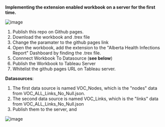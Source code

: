 **Implementing the extension enabled workbook on a server for the first time.**

![image](https://user-images.githubusercontent.com/77290618/117015825-16bb3d00-acc0-11eb-9d97-5f618585ab42.png)

1) Publish this repo on Github pages. 
2) Download the workbook and .trex file
3) Change the <URL> paramater to the github pages link
4) Open the workbook, add the extension to the "Alberta Health Infections Report" Dashboard by finding the .trex file.
5) Connnect Workbook To Datasource (**see below**)
6) Publish the Workbook to Tableau Server
7) Whitelist the github pages URL on Tableau server.

**Datasources**:
1) The first data source is named VOC_Nodes, which is the "nodes" data from VOC_ALL_Links_No_Null.json.
2) The second data source is named VOC_Links, which is the "links" data from VOC_ALL_Links_No_Null.json
3) Publish them to the server, and 

![image](https://user-images.githubusercontent.com/77290618/117015524-d0fe7480-acbf-11eb-9bbc-124251965345.png)
